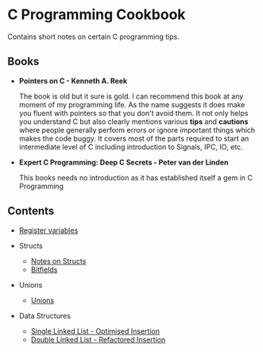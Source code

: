 # C Programming Cookbook

Contains short notes on certain C programming tips.

## Books

- **Pointers on C - Kenneth A. Reek** <p>
The book is old but it sure is gold. I can recommend this book at any moment of my programming life. As the name suggests it does make you fluent with pointers so that you don't avoid them. It not only helps you understand C but also clearly mentions various **tips** and **cautions** where people generally perform errors or ignore important things which makes the code buggy. It covers most of the parts required to start an intermediate level of C including introduction to Signals, IPC, IO, etc. 
	
- **Expert C Programming: Deep C Secrets - Peter van der Linden** <p>
	This books needs no introduction as it has established itself a gem in C Programming

## Contents

- [Register variables](./Misc/registers.md)

- Structs
	- [Notes on Structs](./Structs/struct.md)
	- [Bitfields](./Structs/bitfields.md)

- Unions
	- [Unions](./Unions/unions.md)

- Data Structures
	- [Single Linked List - Optimised Insertion](./Data%20Structures/singleLinkList.md)
	- [Double Linked List - Refactored Insertion](./Data%20Structures/doubleLinkList.md)
